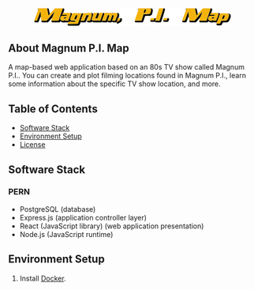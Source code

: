 <p align="center"><img src="https://github.com/evanalba/magnump.i.map/blob/main/frontend/app/index/logo.svg" width="400" alt="Magnum P.I. Map Logo"></p>

## About Magnum P.I. Map

A map-based web application based on an 80s TV show called Magnum P.I..
You can create and plot filming locations found in Magnum P.I., learn some information about the specific
TV show location, and more.

## Table of Contents
* [Software Stack](#Software-Stack)
* [Environment Setup](#Environment-Setup)
* [License](https://github.com/evanalba/magnump.i.map/blob/main/LICENSE)

## Software Stack
### PERN
* PostgreSQL (database)
* Express.js (application controller layer)
* React (JavaScript library) (web application presentation)
* Node.js (JavaScript runtime)

## Environment Setup
1. Install [Docker](https://www.docker.com/).